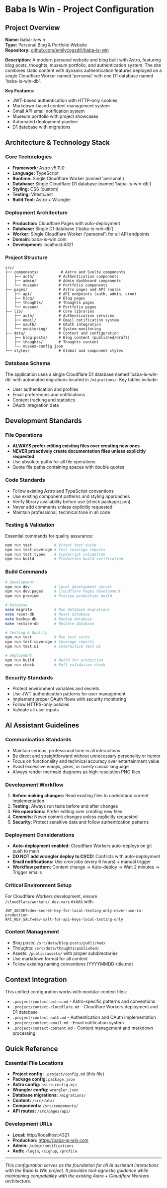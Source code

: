 # Baba Is Win - Project Configuration

## Project Overview

**Name:** baba-is-win  
**Type:** Personal Blog & Portfolio Website  
**Repository:** [github.com/emilycogsdill/baba-is-win](https://github.com/emilycogsdill/baba-is-win)  

**Description:** A modern personal website and blog built with Astro, featuring blog posts, thoughts, museum portfolio, and authentication system. The site combines static content with dynamic authentication features deployed on a single Cloudflare Worker named 'personal' with one D1 database named 'baba-is-win-db'.

**Key Features:**
- JWT-based authentication with HTTP-only cookies
- Markdown-based content management system
- Gmail API email notification system
- Museum portfolio with project showcases
- Automated deployment pipeline
- D1 database with migrations

## Architecture & Technology Stack

### Core Technologies
- **Framework:** Astro v5.11.0
- **Language:** TypeScript
- **Runtime:** Single Cloudflare Worker (named 'personal')  
- **Database:** Single Cloudflare D1 database (named 'baba-is-win-db')
- **Styling:** CSS (custom)
- **Testing:** Vitest/Jest
- **Build Tool:** Astro + Wrangler

### Deployment Architecture
- **Production:** Cloudflare Pages with auto-deployment
- **Database:** Single D1 database ('baba-is-win-db') 
- **Worker:** Single Cloudflare Worker ('personal') for all API endpoints
- **Domain:** baba-is-win.com
- **Development:** localhost:4321

### Project Structure
```
src/
├── components/          # Astro and Svelte components
│   ├── auth/           # Authentication components
│   ├── admin/          # Admin dashboard components
│   └── museum/         # Portfolio components
├── pages/              # Astro pages and API routes
│   ├── api/            # API endpoints (auth, admin, cron)
│   ├── blog/           # Blog pages
│   ├── thoughts/       # Thoughts pages
│   └── museum/         # Portfolio pages
├── lib/                # Core libraries
│   ├── auth/           # Authentication services
│   ├── email/          # Email notification system
│   ├── oauth/          # OAuth integration
│   └── monitoring/     # System monitoring
├── data/               # Content and configuration
│   ├── blog-posts/     # Blog content (published/draft)
│   ├── thoughts/       # Thoughts content
│   └── museum-config.json
└── styles/             # Global and component styles
```

### Database Schema
The application uses a single Cloudflare D1 database named 'baba-is-win-db' with automated migrations located in `/migrations/`. Key tables include:
- User authentication and profiles
- Email preferences and notifications
- Content tracking and statistics
- OAuth integration data

## Development Standards

### File Operations
- **ALWAYS prefer editing existing files over creating new ones**
- **NEVER proactively create documentation files unless explicitly requested**
- Use absolute paths for all file operations
- Quote file paths containing spaces with double quotes

### Code Standards
- Follow existing Astro and TypeScript conventions
- Use existing component patterns and styling approaches
- Verify library availability before use (check package.json)
- Never add comments unless explicitly requested
- Maintain professional, technical tone in all code

### Testing & Validation
Essential commands for quality assurance:
```bash
npm run test          # Vitest test suite
npm run test:coverage # Test coverage reports
npm run test:types    # TypeScript validation
npm run build         # Production build verification
```

### Build Commands
```bash
# Development
npm run dev           # Local development server
npm run dev:pages     # Cloudflare Pages development
npm run preview       # Preview production build

# Database
make migrate          # Run database migrations
make reset-db         # Reset database
make backup-db        # Backup database
make restore-db       # Restore database

# Testing & Quality
npm run test          # Run test suite
npm run test:coverage # Coverage reports
npm run test:ui       # Interactive test UI

# Deployment
npm run build         # Build for production
npm run check         # Full validation check
```

### Security Standards
- Protect environment variables and secrets
- Use JWT authentication patterns for user management
- Implement proper OAuth flows with security monitoring
- Follow HTTPS-only policies
- Validate all user inputs

## AI Assistant Guidelines

### Communication Standards
- Maintain serious, professional tone in all interactions
- Be direct and straightforward without unnecessary personality or humor
- Focus on functionality and technical accuracy over entertainment value
- Avoid excessive emojis, jokes, or overly casual language
- Always render mermaid diagrams as high-resolution PNG files

### Development Workflow
1. **Before making changes:** Read existing files to understand current implementation
2. **Testing:** Always run tests before and after changes
3. **File operations:** Prefer editing over creating new files
4. **Commits:** Never commit changes unless explicitly requested
5. **Security:** Protect sensitive data and follow authentication patterns

### Deployment Considerations
- **Auto-deployment enabled:** Cloudflare Workers auto-deploys on git push to main
- **DO NOT add wrangler deploy to CI/CD:** Conflicts with auto-deployment
- **Email notifications:** Use cron jobs (every 6 hours) + manual trigger
- **Workflow pattern:** Content change → Auto-deploy → Wait 2 minutes → Trigger emails

### Critical Environment Setup
For Cloudflare Workers development, ensure `/cloudflare/workers/.dev.vars` exists with:
```
JWT_SECRET=dev-secret-key-for-local-testing-only-never-use-in-production
API_KEY_SALT=dev-salt-for-api-keys-local-testing-only
```

### Content Management
- Blog posts: `/src/data/blog-posts/published/`
- Thoughts: `/src/data/thoughts/published/`
- Assets: `/public/assets/` with proper subdirectories
- Use markdown format for all content
- Follow existing naming conventions (YYYYMMDD-title.md)

## Context Integration

This unified configuration works with modular context files:
- `.project/context-astro.md` - Astro-specific patterns and conventions
- `.project/context-cloudflare.md` - Cloudflare Workers deployment and D1 database
- `.project/context-auth.md` - Authentication and OAuth implementation
- `.project/context-email.md` - Email notification system
- `.project/context-content.md` - Content management and markdown processing

## Quick Reference

### Essential File Locations
- **Project config:** `.project/config.md` (this file)
- **Package config:** `package.json`
- **Astro config:** `astro.config.mjs`  
- **Wrangler config:** `wrangler.json`
- **Database migrations:** `/migrations/`
- **Content:** `/src/data/`
- **Components:** `/src/components/`
- **API routes:** `/src/pages/api/`

### Development URLs
- **Local:** http://localhost:4321
- **Production:** https://baba-is-win.com
- **Admin:** `/admin/notifications`
- **Auth:** `/login`, `/signup`, `/profile`

---

*This configuration serves as the foundation for all AI assistant interactions with the Baba Is Win project. It provides tool-agnostic guidance while maintaining compatibility with the existing Astro + Cloudflare Workers architecture.*